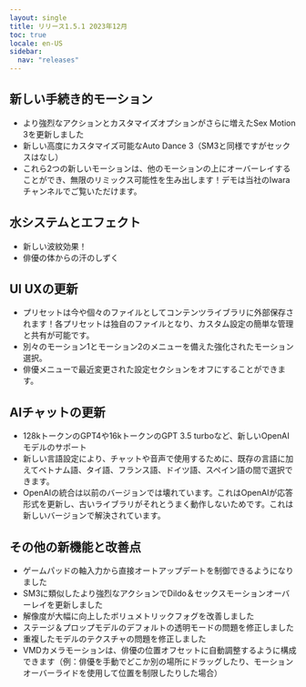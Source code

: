 ```yaml
---
layout: single
title: リリース1.5.1 2023年12月
toc: true
locale: en-US
sidebar:
  nav: "releases"
---
```


## 新しい手続き的モーション
* より強烈なアクションとカスタマイズオプションがさらに増えたSex Motion 3を更新しました
* 新しい高度にカスタマイズ可能なAuto Dance 3（SM3と同様ですがセックスはなし）
* これら2つの新しいモーションは、他のモーションの上にオーバーレイすることができ、無限のリミックス可能性を生み出します！デモは当社のIwaraチャンネルでご覧いただけます。

## 水システムとエフェクト
* 新しい波紋効果！
* 俳優の体からの汗のしずく

## UI UXの更新
* プリセットは今や個々のファイルとしてコンテンツライブラリに外部保存されます！各プリセットは独自のファイルとなり、カスタム設定の簡単な管理と共有が可能です。
* 別々のモーション1とモーション2のメニューを備えた強化されたモーション選択。
* 俳優メニューで最近変更された設定セクションをオフにすることができます。

## AIチャットの更新
* 128kトークンのGPT4や16kトークンのGPT 3.5 turboなど、新しいOpenAIモデルのサポート
* 新しい言語設定により、チャットや音声で使用するために、既存の言語に加えてベトナム語、タイ語、フランス語、ドイツ語、スペイン語の間で選択できます。
* OpenAIの統合は以前のバージョンでは壊れています。これはOpenAIが応答形式を更新し、古いライブラリがそれとうまく動作しないためです。これは新しいバージョンで解決されています。

## その他の新機能と改善点
* ゲームパッドの軸入力から直接オートアップデートを制御できるようになりました
* SM3に類似したより強烈なアクションでDildo＆セックスモーションオーバーレイを更新しました
* 解像度が大幅に向上したボリュメトリックフォグを改善しました
* ステージ＆プロップモデルのデフォルトの透明モードの問題を修正しました
* 重複したモデルのテクスチャの問題を修正しました
* VMDカメラモーションは、俳優の位置オフセットに自動調整するように構成できます（例：俳優を手動でどこか別の場所にドラッグしたり、モーションオーバーライドを使用して位置を制限したりした場合）